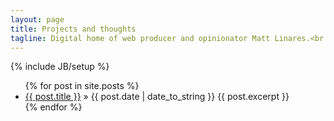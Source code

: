 ```yaml
---
layout: page
title: Projects and thoughts
tagline: Digital home of web producer and opinionator Matt Linares.<br /><a href="/profile">See my profile</a> and <a href='mailto:info@microsplash.org'>get in touch</a>.
---
```

{% include JB/setup %}

<ul class="posts">
  {% for post in site.posts %}
    <li><a href="{{ BASE_PATH }}{{ post.url }}">{{ post.title }}</a> &raquo;  <span>{{ post.date | date_to_string }}</span>
    	{{ post.excerpt }}</li>
  {% endfor %}
</ul>



